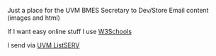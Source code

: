 Just a place for the UVM BMES Secretary to Dev/Store Email content (images and html)

If I want easy online stuff I use [W3Schools](https://www.w3schools.com/html/html_editor.asp)

I send via [UVM ListSERV]([https://list.uvm.edu/](https://list.uvm.edu/cgi-bin/wa?A0=BMES)) 


